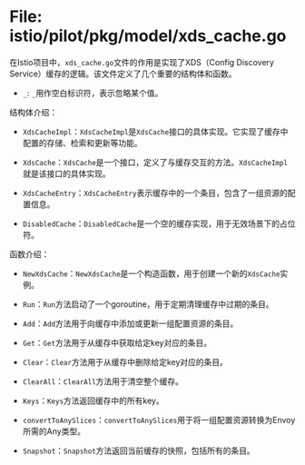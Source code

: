 # File: istio/pilot/pkg/model/xds_cache.go

在Istio项目中，`xds_cache.go`文件的作用是实现了XDS（Config Discovery Service）缓存的逻辑。该文件定义了几个重要的结构体和函数。

- `_`: `_`用作空白标识符，表示忽略某个值。

结构体介绍：

- `XdsCacheImpl`：`XdsCacheImpl`是`XdsCache`接口的具体实现。它实现了缓存中配置的存储、检索和更新等功能。

- `XdsCache`：`XdsCache`是一个接口，定义了与缓存交互的方法。`XdsCacheImpl`就是该接口的具体实现。

- `XdsCacheEntry`：`XdsCacheEntry`表示缓存中的一个条目，包含了一组资源的配置信息。

- `DisabledCache`：`DisabledCache`是一个空的缓存实现，用于无效场景下的占位符。

函数介绍：

- `NewXdsCache`：`NewXdsCache`是一个构造函数，用于创建一个新的`XdsCache`实例。

- `Run`：`Run`方法启动了一个goroutine，用于定期清理缓存中过期的条目。

- `Add`：`Add`方法用于向缓存中添加或更新一组配置资源的条目。

- `Get`：`Get`方法用于从缓存中获取给定key对应的条目。

- `Clear`：`Clear`方法用于从缓存中删除给定key对应的条目。

- `ClearAll`：`ClearAll`方法用于清空整个缓存。

- `Keys`：`Keys`方法返回缓存中的所有key。

- `convertToAnySlices`：`convertToAnySlices`用于将一组配置资源转换为Envoy所需的Any类型。

- `Snapshot`：`Snapshot`方法返回当前缓存的快照，包括所有的条目。

